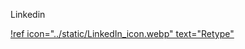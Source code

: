 Linkedin

[!ref icon="../static/LinkedIn_icon.webp" text="Retype"](https://www.linkedin.com/company/cloudsolutenet)